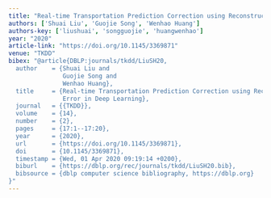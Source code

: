 ```yaml
---
title: "Real-time Transportation Prediction Correction using Reconstruction Error in Deep Learning"
authors: ['Shuai Liu', 'Guojie Song', 'Wenhao Huang']
authors-key: ['liushuai', 'songguojie', 'huangwenhao']
year: "2020"
article-link: "https://doi.org/10.1145/3369871"
venue: "TKDD"
bibex: "@article{DBLP:journals/tkdd/LiuSH20,
  author    = {Shuai Liu and
               Guojie Song and
               Wenhao Huang},
  title     = {Real-time Transportation Prediction Correction using Reconstruction
               Error in Deep Learning},
  journal   = {{TKDD}},
  volume    = {14},
  number    = {2},
  pages     = {17:1--17:20},
  year      = {2020},
  url       = {https://doi.org/10.1145/3369871},
  doi       = {10.1145/3369871},
  timestamp = {Wed, 01 Apr 2020 09:19:14 +0200},
  biburl    = {https://dblp.org/rec/journals/tkdd/LiuSH20.bib},
  bibsource = {dblp computer science bibliography, https://dblp.org}
}"
---
```

